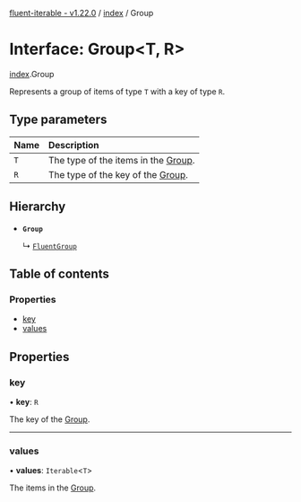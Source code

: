 [fluent-iterable - v1.22.0](../README.md) / [index](../modules/index.md) / Group

# Interface: Group<T, R\>

[index](../modules/index.md).Group

Represents a group of items of type `T` with a key of type `R`.

## Type parameters

| Name | Description |
| :------ | :------ |
| `T` | The type of the items in the [Group](index.Group.md). |
| `R` | The type of the key of the [Group](index.Group.md). |

## Hierarchy

- **`Group`**

  ↳ [`FluentGroup`](index.FluentGroup.md)

## Table of contents

### Properties

- [key](index.Group.md#key)
- [values](index.Group.md#values)

## Properties

### key

• **key**: `R`

The key of the [Group](index.Group.md).

___

### values

• **values**: `Iterable`<`T`\>

The items in the [Group](index.Group.md).
